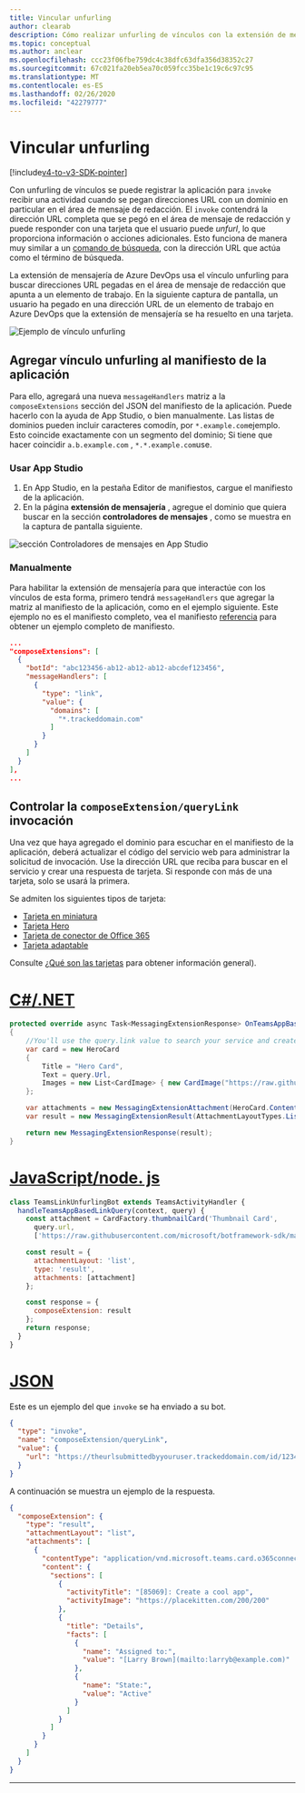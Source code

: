 ```yaml
---
title: Vincular unfurling
author: clearab
description: Cómo realizar unfurling de vínculos con la extensión de mensajería en una aplicación de Microsoft Teams.
ms.topic: conceptual
ms.author: anclear
ms.openlocfilehash: ccc23f06fbe759dc4c38dfc63dfa356d38352c27
ms.sourcegitcommit: 67c021fa20eb5ea70c059fcc35be1c19c6c97c95
ms.translationtype: MT
ms.contentlocale: es-ES
ms.lasthandoff: 02/26/2020
ms.locfileid: "42279777"
---
```

# <a name="link-unfurling"></a>Vincular unfurling

[!include[v4-to-v3-SDK-pointer](~/includes/v4-to-v3-pointer-me.md)]

Con unfurling de vínculos se puede registrar la aplicación para `invoke` recibir una actividad cuando se pegan direcciones URL con un dominio en particular en el área de mensaje de redacción. El `invoke` contendrá la dirección URL completa que se pegó en el área de mensaje de redacción y puede responder con una tarjeta que el usuario puede *unfurl*, lo que proporciona información o acciones adicionales. Esto funciona de manera muy similar a un [comando de búsqueda](~/messaging-extensions/how-to/search-commands/define-search-command.md), con la dirección URL que actúa como el término de búsqueda.

La extensión de mensajería de Azure DevOps usa el vínculo unfurling para buscar direcciones URL pegadas en el área de mensaje de redacción que apunta a un elemento de trabajo. En la siguiente captura de pantalla, un usuario ha pegado en una dirección URL de un elemento de trabajo en Azure DevOps que la extensión de mensajería se ha resuelto en una tarjeta.

![Ejemplo de vínculo unfurling](~/assets/images/compose-extensions/messagingextensions_linkunfurling.png)

## <a name="add-link-unfurling-to-your-app-manifest"></a>Agregar vínculo unfurling al manifiesto de la aplicación

Para ello, agregará una nueva `messageHandlers` matriz a la `composeExtensions` sección del JSON del manifiesto de la aplicación. Puede hacerlo con la ayuda de App Studio, o bien manualmente. Las listas de dominios pueden incluir caracteres comodín, por `*.example.com`ejemplo. Esto coincide exactamente con un segmento del dominio; Si tiene que hacer coincidir `a.b.example.com` , `*.*.example.com`use.

### <a name="using-app-studio"></a>Usar App Studio

1. En App Studio, en la pestaña Editor de manifiestos, cargue el manifiesto de la aplicación.
1. En la página **extensión de mensajería** , agregue el dominio que quiera buscar en la sección **controladores de mensajes** , como se muestra en la captura de pantalla siguiente.

![sección Controladores de mensajes en App Studio](~/assets/images/link-unfurling.png)

### <a name="manually"></a>Manualmente

Para habilitar la extensión de mensajería para que interactúe con los vínculos de esta forma, primero tendrá `messageHandlers` que agregar la matriz al manifiesto de la aplicación, como en el ejemplo siguiente. Este ejemplo no es el manifiesto completo, vea el manifiesto [referencia](~/resources/schema/manifest-schema.md) para obtener un ejemplo completo de manifiesto.

```json
...
"composeExtensions": [
  {
    "botId": "abc123456-ab12-ab12-ab12-abcdef123456",
    "messageHandlers": [
      {
        "type": "link",
        "value": {
          "domains": [
            "*.trackeddomain.com"
          ]
        }
      }
    ]
  }
],
...
```

## <a name="handle-the-composeextensionquerylink-invoke"></a>Controlar la `composeExtension/queryLink` invocación

Una vez que haya agregado el dominio para escuchar en el manifiesto de la aplicación, deberá actualizar el código del servicio web para administrar la solicitud de invocación. Use la dirección URL que reciba para buscar en el servicio y crear una respuesta de tarjeta. Si responde con más de una tarjeta, solo se usará la primera.

Se admiten los siguientes tipos de tarjeta:

* [Tarjeta en miniatura](~/task-modules-and-cards/cards/cards-reference.md#thumbnail-card)
* [Tarjeta Hero](~/task-modules-and-cards/cards/cards-reference.md#hero-card)
* [Tarjeta de conector de Office 365](~/task-modules-and-cards/cards/cards-reference.md#office-365-connector-card)
* [Tarjeta adaptable](~/task-modules-and-cards/cards/cards-reference.md#adaptive-card)

Consulte [¿Qué son las tarjetas](~/task-modules-and-cards/what-are-cards.md) para obtener información general).

# <a name="cnet"></a>[C#/.NET](#tab/dotnet)

```csharp
protected override async Task<MessagingExtensionResponse> OnTeamsAppBasedLinkQueryAsync(ITurnContext<IInvokeActivity> turnContext, AppBasedLinkQuery query, CancellationToken cancellationToken)
{
    //You'll use the query.link value to search your service and create a card response
    var card = new HeroCard
    {
        Title = "Hero Card",
        Text = query.Url,
        Images = new List<CardImage> { new CardImage("https://raw.githubusercontent.com/microsoft/botframework-sdk/master/icon.png") },
    };

    var attachments = new MessagingExtensionAttachment(HeroCard.ContentType, null, card);
    var result = new MessagingExtensionResult(AttachmentLayoutTypes.List, "result", new[] { attachments }, null, "test unfurl");

    return new MessagingExtensionResponse(result);
}
```

# <a name="javascriptnodejs"></a>[JavaScript/node. js](#tab/javascript)

```javascript
class TeamsLinkUnfurlingBot extends TeamsActivityHandler {
  handleTeamsAppBasedLinkQuery(context, query) {
    const attachment = CardFactory.thumbnailCard('Thumbnail Card',
      query.url,
      ['https://raw.githubusercontent.com/microsoft/botframework-sdk/master/icon.png']);

    const result = {
      attachmentLayout: 'list',
      type: 'result',
      attachments: [attachment]
    };

    const response = {
      composeExtension: result
    };
    return response;
  }
}
```

# <a name="json"></a>[JSON](#tab/json)

Este es un ejemplo del que `invoke` se ha enviado a su bot.

```json
{
  "type": "invoke",
  "name": "composeExtension/queryLink",
  "value": {
    "url": "https://theurlsubmittedbyyouruser.trackeddomain.com/id/1234"
  }
}
```

A continuación se muestra un ejemplo de la respuesta.

```json
{
  "composeExtension": {
    "type": "result",
    "attachmentLayout": "list",
    "attachments": [
      {
        "contentType": "application/vnd.microsoft.teams.card.o365connector",
        "content": {
          "sections": [
            {
              "activityTitle": "[85069]: Create a cool app",
              "activityImage": "https://placekitten.com/200/200"
            },
            {
              "title": "Details",
              "facts": [
                {
                  "name": "Assigned to:",
                  "value": "[Larry Brown](mailto:larryb@example.com)"
                },
                {
                  "name": "State:",
                  "value": "Active"
                }
              ]
            }
          ]
        }
      }
    ]
  }
}
```

* * *
